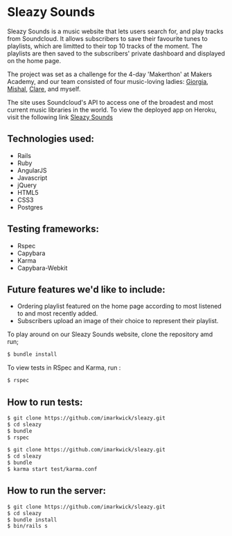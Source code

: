 # Sleazy Sounds

Sleazy Sounds is a music website that lets users search for, and play tracks from Soundcloud. It allows subscribers to save their favourite tunes to playlists, which are limitted to their top 10 tracks of the moment. The playlists are then saved to the subscribers' private dashboard and displayed on the home page.

The project was set as a challenge for the 4-day 'Makerthon' at Makers Academy, and our team consisted of four music-loving ladies:
[Giorgia](https://github.com/giorgia-amici), [Mishal](https://github.com/mishal1), [Clare](https://github.com/ctrembath), and myself.

The site uses Soundcloud's API to access one of the broadest and most current music libraries in the world.
To view the deployed app on Heroku, visit the following link [Sleazy Sounds](https://sleazysounds.herokuapp.com)

## Technologies used:

- Rails
- Ruby
- AngularJS
- Javascript
- jQuery
- HTML5
- CSS3
- Postgres 

## Testing frameworks:

- Rspec
- Capybara
- Karma
- Capybara-Webkit

## Future features we'd like to include:

- Ordering playlist featured on the home page according to most listened to and most recently added.
- Subscribers upload an image of their choice to represent their playlist.

To play around on our Sleazy Sounds website, clone the repository amd run;

```sh
$ bundle install
```

To view tests in RSpec and Karma, run :

```sh
$ rspec
```

## How to run tests:

```sh
$ git clone https://github.com/imarkwick/sleazy.git
$ cd sleazy
$ bundle
$ rspec
```

```sh
$ git clone https://github.com/imarkwick/sleazy.git
$ cd sleazy
$ bundle
$ karma start test/karma.conf
```

## How to run the server:

```sh
$ git clone https://github.com/imarkwick/sleazy.git
$ cd sleazy
$ bundle install
$ bin/rails s
```
